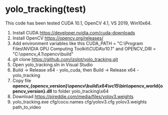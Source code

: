 # yolo_tracking(test)
This code has been tested CUDA 10.1, OpenCV 4.1, VS 2019, Win10x64.
1. Install CUDA https://developer.nvidia.com/cuda-downloads
2. Install OpenCV https://opencv.org/releases/
3. Add environment variables like this CUDA_PATH = "C:\Program Files\NVIDIA GPU Computing Toolkit\CUDA\v10.1" and OPENCV_DIR = "C:\opencv_4.1\opencv\build"
4. git clone https://github.com/izolot/yolo_tracking.git
5. Open yolo_tracking.sln in Visual Studio
6. Build -> Release x64 - yolo_cuda, then  Build -> Release x64 - yolo_tracking
7. Copy file <b>opencv_{opencv_version}\opencv\build\x64\vc15\bin\opencv_world{opencv_version}.dll</b> to folder yolo_tracking\x64
8. Download https://pjreddie.com/media/files/yolov3.weights
9. yolo_tracking.exe cfg/coco.names cfg/yolov3.cfg yolov3.weights path_to_video



